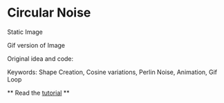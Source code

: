# Circular Noise

Static Image

Gif version of Image


Original idea and code: 

Keywords:
Shape Creation, Cosine variations, Perlin Noise, Animation, Gif Loop

** Read the [tutorial](abc.com) **